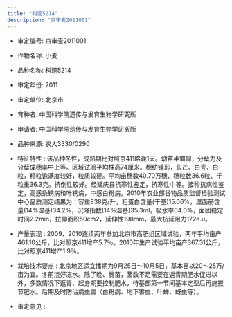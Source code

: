 ```yaml
---
title: "科遗5214"
description: "京审麦2011001"
---
```

* 审定编号:  京审麦2011001

*  作物名称:  小麦

*  品种名称:  科遗5214

*  审定年份:  2011

*  审定单位:  北京市

* 育种者:  中国科学院遗传与发育生物学研究所

*  申请者:  中国科学院遗传与发育生物学研究所

*  品种来源:  农大3330/0290

*  特征特性 : 
该品种冬性，成熟期比对照京411略晚1天。幼苗半匍匐，分蘖力及分蘖成穗率中上等。区域试验平均株高74厘米。穗纺锤形，长芒、白壳、白粒，籽粒饱满度较好，粒质较硬。平均亩穗数40.70万穗、穗粒数36.6粒、千粒重36.3克。抗倒性较好。经延庆县抗寒性鉴定，抗寒性中等。接种抗病性鉴定，高感条锈病和叶锈病，中感白粉病。2010年农业部谷物品质监督检验测试中心品质测定结果为：容重838克/升，粗蛋白含量(干基)15.06%，湿面筋含量(14%湿基)34.2%，沉降指数(14%湿基)35.3ml，吸水率64.0%，面团稳定时间2.2min，拉伸面积50cm2，延伸性198mm，最大抗延阻力172e.u。
 
*  产量表现 : 
2009、2010连续两年参加北京市高肥组区域试验，两年平均亩产461.10公斤，比对照京411增产5.7％。2010年生产试验平均亩产367.31公斤，比对照京411增产1.9％。

*  栽培技术要点 : 
北京地区适宜播期为9月25日～10月5日，基本苗以20～25万/亩为宜。冬前浇好冻水。除了晚、弱苗，茎数不足需要在返青期肥水促进以外，多数情况下返青、起身期要控制肥水，待基部第一节间基本定型后再施拔节肥水。后期及时防治病虫害（白粉病、地下害虫、叶蝉、蚜虫等）。

*  审定意见 : 

